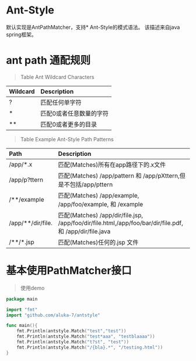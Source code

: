 # Ant-Style
默认实现是AntPathMatcher，支持* Ant-Style的模式语法。 该描述来自java spring框架。


# ant path 通配规则

> Table Ant Wildcard Characters

| Wildcard | Description |
| :-- | :--|
|?|匹配任何单字符|
|*|匹配0或者任意数量的字符|
|**|匹配0或者更多的目录|

> Table Example Ant-Style Path Patterns

| Path | Description |
| :-- | :-- |
| /app/*.x | 匹配(Matches)所有在app路径下的.x文件 |
| /app/p?ttern | 匹配(Matches) /app/pattern 和 /app/pXttern,但是不包括/app/pttern |
| /**/example | 匹配(Matches) /app/example, /app/foo/example, 和 /example |
| /app/**/dir/file. | 匹配(Matches) /app/dir/file.jsp, /app/foo/dir/file.html,/app/foo/bar/dir/file.pdf, 和 /app/dir/file.java	 |
| /**/*.jsp | 匹配(Matches)任何的.jsp 文件 |

# 基本使用PathMatcher接口

> 使用demo
```go
package main

import "fmt"
import "github.com/aluka-7/antstyle"

func main(){
	fmt.Println(antstyle.Match("test","test"))
	fmt.Println(antstyle.Match("test*aaa", "testblaaaa"))
	fmt.Println(antstyle.Match("t?st", "test"))
	fmt.Println(antstyle.Match("/{bla}.*", "/testing.html"))
}
```

